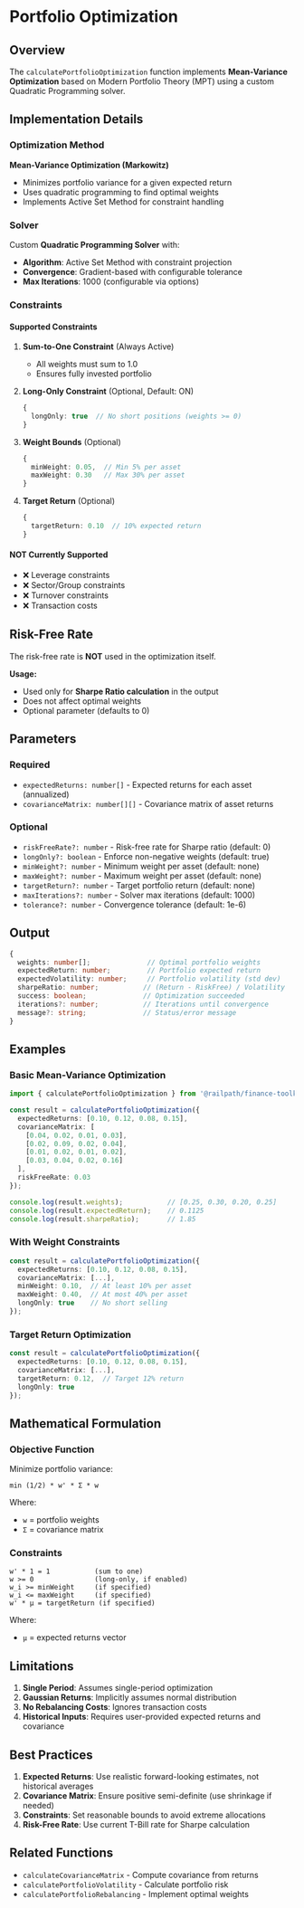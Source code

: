 # Portfolio Optimization

## Overview

The `calculatePortfolioOptimization` function implements **Mean-Variance Optimization** based on Modern Portfolio Theory (MPT) using a custom Quadratic Programming solver.

## Implementation Details

### Optimization Method

**Mean-Variance Optimization (Markowitz)**
- Minimizes portfolio variance for a given expected return
- Uses quadratic programming to find optimal weights
- Implements Active Set Method for constraint handling

### Solver

Custom **Quadratic Programming Solver** with:
- **Algorithm**: Active Set Method with constraint projection
- **Convergence**: Gradient-based with configurable tolerance
- **Max Iterations**: 1000 (configurable via options)

### Constraints

#### Supported Constraints

1. **Sum-to-One Constraint** (Always Active)
   - All weights must sum to 1.0
   - Ensures fully invested portfolio

2. **Long-Only Constraint** (Optional, Default: ON)
   ```typescript
   {
     longOnly: true  // No short positions (weights >= 0)
   }
   ```

3. **Weight Bounds** (Optional)
   ```typescript
   {
     minWeight: 0.05,  // Min 5% per asset
     maxWeight: 0.30   // Max 30% per asset
   }
   ```

4. **Target Return** (Optional)
   ```typescript
   {
     targetReturn: 0.10  // 10% expected return
   }
   ```

#### NOT Currently Supported

- ❌ Leverage constraints
- ❌ Sector/Group constraints
- ❌ Turnover constraints
- ❌ Transaction costs

## Risk-Free Rate

The risk-free rate is **NOT** used in the optimization itself.

**Usage:**
- Used only for **Sharpe Ratio calculation** in the output
- Does not affect optimal weights
- Optional parameter (defaults to 0)

## Parameters

### Required

- `expectedReturns: number[]` - Expected returns for each asset (annualized)
- `covarianceMatrix: number[][]` - Covariance matrix of asset returns

### Optional

- `riskFreeRate?: number` - Risk-free rate for Sharpe ratio (default: 0)
- `longOnly?: boolean` - Enforce non-negative weights (default: true)
- `minWeight?: number` - Minimum weight per asset (default: none)
- `maxWeight?: number` - Maximum weight per asset (default: none)
- `targetReturn?: number` - Target portfolio return (default: none)
- `maxIterations?: number` - Solver max iterations (default: 1000)
- `tolerance?: number` - Convergence tolerance (default: 1e-6)

## Output

```typescript
{
  weights: number[];              // Optimal portfolio weights
  expectedReturn: number;         // Portfolio expected return
  expectedVolatility: number;     // Portfolio volatility (std dev)
  sharpeRatio: number;           // (Return - RiskFree) / Volatility
  success: boolean;              // Optimization succeeded
  iterations?: number;           // Iterations until convergence
  message?: string;              // Status/error message
}
```

## Examples

### Basic Mean-Variance Optimization

```typescript
import { calculatePortfolioOptimization } from '@railpath/finance-toolkit';

const result = calculatePortfolioOptimization({
  expectedReturns: [0.10, 0.12, 0.08, 0.15],
  covarianceMatrix: [
    [0.04, 0.02, 0.01, 0.03],
    [0.02, 0.09, 0.02, 0.04],
    [0.01, 0.02, 0.01, 0.02],
    [0.03, 0.04, 0.02, 0.16]
  ],
  riskFreeRate: 0.03
});

console.log(result.weights);           // [0.25, 0.30, 0.20, 0.25]
console.log(result.expectedReturn);    // 0.1125
console.log(result.sharpeRatio);       // 1.85
```

### With Weight Constraints

```typescript
const result = calculatePortfolioOptimization({
  expectedReturns: [0.10, 0.12, 0.08, 0.15],
  covarianceMatrix: [...],
  minWeight: 0.10,  // At least 10% per asset
  maxWeight: 0.40,  // At most 40% per asset
  longOnly: true    // No short selling
});
```

### Target Return Optimization

```typescript
const result = calculatePortfolioOptimization({
  expectedReturns: [0.10, 0.12, 0.08, 0.15],
  covarianceMatrix: [...],
  targetReturn: 0.12,  // Target 12% return
  longOnly: true
});
```

## Mathematical Formulation

### Objective Function

Minimize portfolio variance:

```
min (1/2) * w' * Σ * w
```

Where:
- `w` = portfolio weights
- `Σ` = covariance matrix

### Constraints

```
w' * 1 = 1           (sum to one)
w >= 0               (long-only, if enabled)
w_i >= minWeight     (if specified)
w_i <= maxWeight     (if specified)
w' * μ = targetReturn (if specified)
```

Where:
- `μ` = expected returns vector

## Limitations

1. **Single Period**: Assumes single-period optimization
2. **Gaussian Returns**: Implicitly assumes normal distribution
3. **No Rebalancing Costs**: Ignores transaction costs
4. **Historical Inputs**: Requires user-provided expected returns and covariance

## Best Practices

1. **Expected Returns**: Use realistic forward-looking estimates, not historical averages
2. **Covariance Matrix**: Ensure positive semi-definite (use shrinkage if needed)
3. **Constraints**: Set reasonable bounds to avoid extreme allocations
4. **Risk-Free Rate**: Use current T-Bill rate for Sharpe calculation

## Related Functions

- `calculateCovarianceMatrix` - Compute covariance from returns
- `calculatePortfolioVolatility` - Calculate portfolio risk
- `calculatePortfolioRebalancing` - Implement optimal weights

